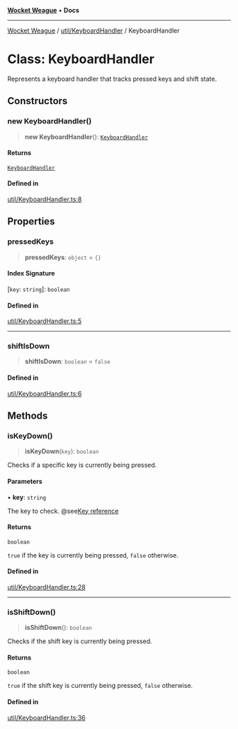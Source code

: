 [**Wocket Weague**](../../../README.md) • **Docs**

***

[Wocket Weague](../../../modules.md) / [util/KeyboardHandler](../README.md) / KeyboardHandler

# Class: KeyboardHandler

Represents a keyboard handler that tracks pressed keys and shift state.

## Constructors

### new KeyboardHandler()

> **new KeyboardHandler**(): [`KeyboardHandler`](KeyboardHandler.md)

#### Returns

[`KeyboardHandler`](KeyboardHandler.md)

#### Defined in

[util/KeyboardHandler.ts:8](https://github.com/Aebel-Shajan/Wocket-Weague/blob/5b758607dc322162aa7bb6e3ab674c98807f2d70/src/util/KeyboardHandler.ts#L8)

## Properties

### pressedKeys

> **pressedKeys**: `object` = `{}`

#### Index Signature

 \[`key`: `string`\]: `boolean`

#### Defined in

[util/KeyboardHandler.ts:5](https://github.com/Aebel-Shajan/Wocket-Weague/blob/5b758607dc322162aa7bb6e3ab674c98807f2d70/src/util/KeyboardHandler.ts#L5)

***

### shiftIsDown

> **shiftIsDown**: `boolean` = `false`

#### Defined in

[util/KeyboardHandler.ts:6](https://github.com/Aebel-Shajan/Wocket-Weague/blob/5b758607dc322162aa7bb6e3ab674c98807f2d70/src/util/KeyboardHandler.ts#L6)

## Methods

### isKeyDown()

> **isKeyDown**(`key`): `boolean`

Checks if a specific key is currently being pressed.

#### Parameters

• **key**: `string`

The key to check.
@see[Key reference](https://www.toptal.com/developers/key)

#### Returns

`boolean`

`true` if the key is currently being pressed, `false` otherwise.

#### Defined in

[util/KeyboardHandler.ts:28](https://github.com/Aebel-Shajan/Wocket-Weague/blob/5b758607dc322162aa7bb6e3ab674c98807f2d70/src/util/KeyboardHandler.ts#L28)

***

### isShiftDown()

> **isShiftDown**(): `boolean`

Checks if the shift key is currently being pressed.

#### Returns

`boolean`

`true` if the shift key is currently being pressed, `false` otherwise.

#### Defined in

[util/KeyboardHandler.ts:36](https://github.com/Aebel-Shajan/Wocket-Weague/blob/5b758607dc322162aa7bb6e3ab674c98807f2d70/src/util/KeyboardHandler.ts#L36)
